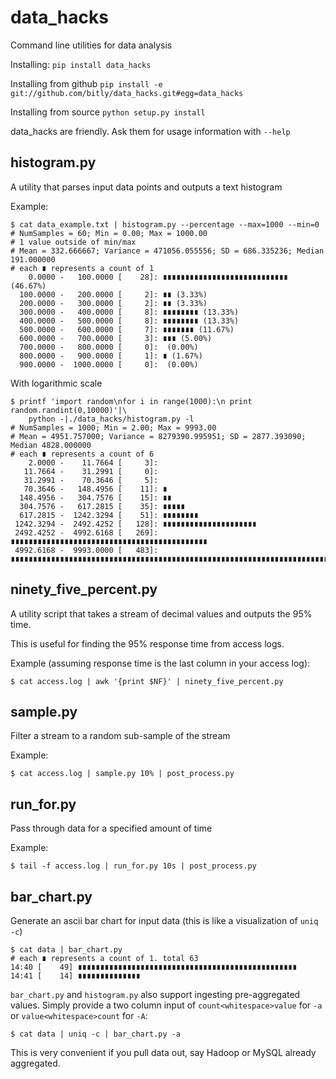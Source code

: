 data_hacks
==========

Command line utilities for data analysis

Installing: `pip install data_hacks`

Installing from github `pip install -e git://github.com/bitly/data_hacks.git#egg=data_hacks`

Installing from source `python setup.py install`

data_hacks are friendly. Ask them for usage information with `--help`

histogram.py
------------

A utility that parses input data points and outputs a text histogram

Example:

    $ cat data_example.txt | histogram.py --percentage --max=1000 --min=0 
    # NumSamples = 60; Min = 0.00; Max = 1000.00
    # 1 value outside of min/max
    # Mean = 332.666667; Variance = 471056.055556; SD = 686.335236; Median 191.000000
    # each ∎ represents a count of 1
        0.0000 -   100.0000 [    28]: ∎∎∎∎∎∎∎∎∎∎∎∎∎∎∎∎∎∎∎∎∎∎∎∎∎∎∎∎ (46.67%)
      100.0000 -   200.0000 [     2]: ∎∎ (3.33%)
      200.0000 -   300.0000 [     2]: ∎∎ (3.33%)
      300.0000 -   400.0000 [     8]: ∎∎∎∎∎∎∎∎ (13.33%)
      400.0000 -   500.0000 [     8]: ∎∎∎∎∎∎∎∎ (13.33%)
      500.0000 -   600.0000 [     7]: ∎∎∎∎∎∎∎ (11.67%)
      600.0000 -   700.0000 [     3]: ∎∎∎ (5.00%)
      700.0000 -   800.0000 [     0]:  (0.00%)
      800.0000 -   900.0000 [     1]: ∎ (1.67%)
      900.0000 -  1000.0000 [     0]:  (0.00%)

With logarithmic scale

    $ printf 'import random\nfor i in range(1000):\n print random.randint(0,10000)'|\
        python -|./data_hacks/histogram.py -l
    # NumSamples = 1000; Min = 2.00; Max = 9993.00
    # Mean = 4951.757000; Variance = 8279390.995951; SD = 2877.393090; Median 4828.000000
    # each ∎ represents a count of 6
        2.0000 -    11.7664 [     3]:
       11.7664 -    31.2991 [     0]:
       31.2991 -    70.3646 [     5]:
       70.3646 -   148.4956 [    11]: ∎
      148.4956 -   304.7576 [    15]: ∎∎
      304.7576 -   617.2815 [    35]: ∎∎∎∎∎
      617.2815 -  1242.3294 [    51]: ∎∎∎∎∎∎∎∎
     1242.3294 -  2492.4252 [   128]: ∎∎∎∎∎∎∎∎∎∎∎∎∎∎∎∎∎∎∎∎∎
     2492.4252 -  4992.6168 [   269]: ∎∎∎∎∎∎∎∎∎∎∎∎∎∎∎∎∎∎∎∎∎∎∎∎∎∎∎∎∎∎∎∎∎∎∎∎∎∎∎∎∎∎∎∎
     4992.6168 -  9993.0000 [   483]: ∎∎∎∎∎∎∎∎∎∎∎∎∎∎∎∎∎∎∎∎∎∎∎∎∎∎∎∎∎∎∎∎∎∎∎∎∎∎∎∎∎∎∎∎∎∎∎∎∎∎∎∎∎∎∎∎∎∎∎∎∎∎∎∎∎∎∎∎∎∎∎∎∎∎∎∎∎∎∎∎

ninety_five_percent.py
----------------------

A utility script that takes a stream of decimal values and outputs the 95% time.

This is useful for finding the 95% response time from access logs.

Example (assuming response time is the last column in your access log):

    $ cat access.log | awk '{print $NF}' | ninety_five_percent.py
    
sample.py
---------

Filter a stream to a random sub-sample of the stream

Example:

    $ cat access.log | sample.py 10% | post_process.py

run_for.py
----------

Pass through data for a specified amount of time

Example:

    $ tail -f access.log | run_for.py 10s | post_process.py

bar_chart.py
------------

Generate an ascii bar chart for input data (this is like a visualization of `uniq -c`)

    $ cat data | bar_chart.py
    # each ∎ represents a count of 1. total 63
    14:40 [    49] ∎∎∎∎∎∎∎∎∎∎∎∎∎∎∎∎∎∎∎∎∎∎∎∎∎∎∎∎∎∎∎∎∎∎∎∎∎∎∎∎∎∎∎∎∎∎∎∎∎
    14:41 [    14] ∎∎∎∎∎∎∎∎∎∎∎∎∎∎

`bar_chart.py` and `histogram.py` also support ingesting pre-aggregated values. Simply provide a two column input of `count<whitespace>value` for `-a` or `value<whitespace>count` for `-A`:

    $ cat data | uniq -c | bar_chart.py -a

This is very convenient if you pull data out, say Hadoop or MySQL already aggregated.

